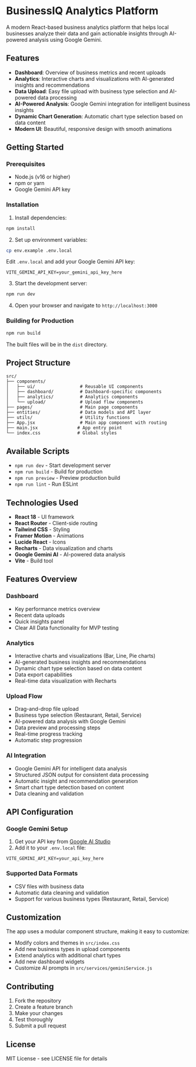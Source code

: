 # BusinessIQ Analytics Platform

A modern React-based business analytics platform that helps local businesses analyze their data and gain actionable insights through AI-powered analysis using Google Gemini.

## Features

- **Dashboard**: Overview of business metrics and recent uploads
- **Analytics**: Interactive charts and visualizations with AI-generated insights and recommendations
- **Data Upload**: Easy file upload with business type selection and AI-powered data processing
- **AI-Powered Analysis**: Google Gemini integration for intelligent business insights
- **Dynamic Chart Generation**: Automatic chart type selection based on data content
- **Modern UI**: Beautiful, responsive design with smooth animations

## Getting Started

### Prerequisites

- Node.js (v16 or higher)
- npm or yarn
- Google Gemini API key

### Installation

1. Install dependencies:
```bash
npm install
```

2. Set up environment variables:
```bash
cp env.example .env.local
```
Edit `.env.local` and add your Google Gemini API key:
```
VITE_GEMINI_API_KEY=your_gemini_api_key_here
```

3. Start the development server:
```bash
npm run dev
```

4. Open your browser and navigate to `http://localhost:3000`

### Building for Production

```bash
npm run build
```

The built files will be in the `dist` directory.

## Project Structure

```
src/
├── components/
│   ├── ui/                 # Reusable UI components
│   ├── dashboard/          # Dashboard-specific components
│   ├── analytics/          # Analytics components
│   └── upload/             # Upload flow components
├── pages/                  # Main page components
├── entities/               # Data models and API layer
├── utils/                  # Utility functions
├── App.jsx                 # Main app component with routing
├── main.jsx               # App entry point
└── index.css              # Global styles
```

## Available Scripts

- `npm run dev` - Start development server
- `npm run build` - Build for production
- `npm run preview` - Preview production build
- `npm run lint` - Run ESLint

## Technologies Used

- **React 18** - UI framework
- **React Router** - Client-side routing
- **Tailwind CSS** - Styling
- **Framer Motion** - Animations
- **Lucide React** - Icons
- **Recharts** - Data visualization and charts
- **Google Gemini AI** - AI-powered data analysis
- **Vite** - Build tool

## Features Overview

### Dashboard
- Key performance metrics overview
- Recent data uploads
- Quick insights panel
- Clear All Data functionality for MVP testing

### Analytics
- Interactive charts and visualizations (Bar, Line, Pie charts)
- AI-generated business insights and recommendations
- Dynamic chart type selection based on data content
- Data export capabilities
- Real-time data visualization with Recharts

### Upload Flow
- Drag-and-drop file upload
- Business type selection (Restaurant, Retail, Service)
- AI-powered data analysis with Google Gemini
- Data preview and processing steps
- Real-time progress tracking
- Automatic step progression

### AI Integration
- Google Gemini API for intelligent data analysis
- Structured JSON output for consistent data processing
- Automatic insight and recommendation generation
- Smart chart type detection based on content
- Data cleaning and validation

## API Configuration

### Google Gemini Setup

1. Get your API key from [Google AI Studio](https://makersuite.google.com/app/apikey)
2. Add it to your `.env.local` file:
```
VITE_GEMINI_API_KEY=your_api_key_here
```

### Supported Data Formats

- CSV files with business data
- Automatic data cleaning and validation
- Support for various business types (Restaurant, Retail, Service)

## Customization

The app uses a modular component structure, making it easy to customize:

- Modify colors and themes in `src/index.css`
- Add new business types in upload components
- Extend analytics with additional chart types
- Add new dashboard widgets
- Customize AI prompts in `src/services/geminiService.js`

## Contributing

1. Fork the repository
2. Create a feature branch
3. Make your changes
4. Test thoroughly
5. Submit a pull request

## License

MIT License - see LICENSE file for details
